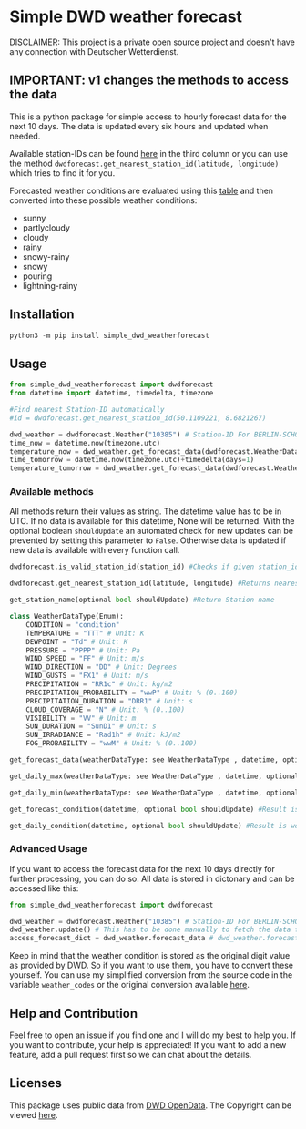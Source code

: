 # Simple DWD weather forecast

DISCLAIMER: This project is a private open source project and doesn't have any connection with Deutscher Wetterdienst.

## IMPORTANT: v1 changes the methods to access the data

This is a python package for simple access to hourly forecast data for the next 10 days. The data is updated every six hours and updated when needed.

Available station-IDs can be found [here](simple_dwd_weatherforecast/stations.py) in the third column or you can use the method `dwdforecast.get_nearest_station_id(latitude, longitude)` which tries to find it for you.

Forecasted weather conditions are evaluated using this [table](https://www.dwd.de/DE/leistungen/opendata/help/schluessel_datenformate/kml/mosmix_element_weather_xls.xlsx?__blob=publicationFile&v=4) and then converted into these possible weather conditions:

- sunny
- partlycloudy
- cloudy
- rainy
- snowy-rainy
- snowy
- pouring
- lightning-rainy

## Installation

```python
python3 -m pip install simple_dwd_weatherforecast
```

## Usage

```python
from simple_dwd_weatherforecast import dwdforecast
from datetime import datetime, timedelta, timezone

#Find nearest Station-ID automatically
#id = dwdforecast.get_nearest_station_id(50.1109221, 8.6821267)

dwd_weather = dwdforecast.Weather("10385") # Station-ID For BERLIN-SCHOENEFELD
time_now = datetime.now(timezone.utc)
temperature_now = dwd_weather.get_forecast_data(dwdforecast.WeatherDataType.TEMPERATURE, time_now)
time_tomorrow = datetime.now(timezone.utc)+timedelta(days=1)
temperature_tomorrow = dwd_weather.get_forecast_data(dwdforecast.WeatherDataType.TEMPERATURE, time_tomorrow)
```

### Available methods

All methods return their values as string. The datetime value has to be in UTC. If no data is available for this datetime, None will be returned. With the optional boolean `shouldUpdate` an automated check for new updates can be prevented by setting this parameter to `False`. Otherwise data is updated if new data is available with every function call.

```python
dwdforecast.is_valid_station_id(station_id) #Checks if given station_id is valid

dwdforecast.get_nearest_station_id(latitude, longitude) #Returns nearest Station-ID for the coordinates. latitude and longitude expect float values.

get_station_name(optional bool shouldUpdate) #Return Station name

class WeatherDataType(Enum):
    CONDITION = "condition"
    TEMPERATURE = "TTT" # Unit: K
    DEWPOINT = "Td" # Unit: K
    PRESSURE = "PPPP" # Unit: Pa
    WIND_SPEED = "FF" # Unit: m/s
    WIND_DIRECTION = "DD" # Unit: Degrees
    WIND_GUSTS = "FX1" # Unit: m/s
    PRECIPITATION = "RR1c" # Unit: kg/m2
    PRECIPITATION_PROBABILITY = "wwP" # Unit: % (0..100)
    PRECIPITATION_DURATION = "DRR1" # Unit: s
    CLOUD_COVERAGE = "N" # Unit: % (0..100)
    VISIBILITY = "VV" # Unit: m
    SUN_DURATION = "SunD1" # Unit: s
    SUN_IRRADIANCE = "Rad1h" # Unit: kJ/m2
    FOG_PROBABILITY = "wwM" # Unit: % (0..100)

get_forecast_data(weatherDataType: see WeatherDataType , datetime, optional bool shouldUpdate) # Returns the requestes weather data

get_daily_max(weatherDataType: see WeatherDataType , datetime, optional bool shouldUpdate) # Returns the maximum daily value

get_daily_min(weatherDataType: see WeatherDataType , datetime, optional bool shouldUpdate) # Returns the minimum daily value

get_forecast_condition(datetime, optional bool shouldUpdate) #Result is condition as text

get_daily_condition(datetime, optional bool shouldUpdate) #Result is worst condition at this day
```

### Advanced Usage

If you want to access the forecast data for the next 10 days directly for further processing, you can do so. All data is stored in dictonary and can be accessed like this:

```python
from simple_dwd_weatherforecast import dwdforecast

dwd_weather​ ​=​ ​dwdforecast​.​Weather​(​"10385"​) # Station-ID For BERLIN-SCHOENEFELD​
dwd_weather.update() # This has to be done manually to fetch the data from the DWD server
access_forecast_dict = dwd_weather.forecast_data # dwd_weather.forecast_data contians the forecast as a dict
```

Keep in mind that the weather condition is stored as the original digit value as provided by DWD. So if you want to use them, you have to convert these yourself. You can use my simplified conversion from the source code in the variable `weather_codes` or the original conversion available [here](https://www.dwd.de/DE/leistungen/opendata/help/schluessel_datenformate/kml/mosmix_element_weather_xls.xlsx?__blob=publicationFile&v=4).

## Help and Contribution

Feel free to open an issue if you find one and I will do my best to help you. If you want to contribute, your help is appreciated! If you want to add a new feature, add a pull request first so we can chat about the details.

## Licenses

This package uses public data from [DWD OpenData](https://www.dwd.de/DE/leistungen/opendata/opendata.html). The Copyright can be viewed [here](https://www.dwd.de/DE/service/copyright/copyright_node.html).
